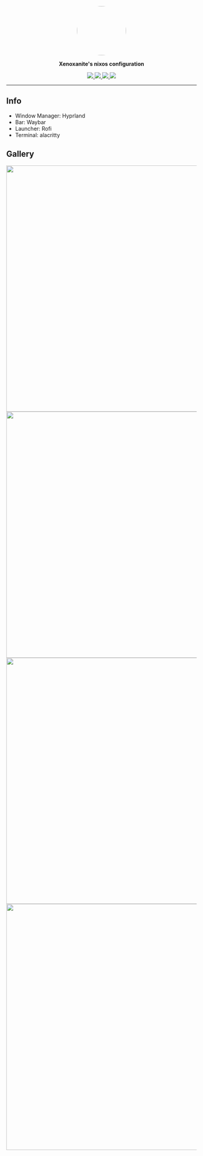 <p align="center">
  <img width="130px" style="border-radius:50%" src="https://github.com/xenoxanite.png" />
</p>
<p align="center">
  <b>Xenoxanite's nixos configuration</b>
</p>
<div align="center">
   <p></p>
   <a href="">
      <img src="https://img.shields.io/github/issues/xenoxanite/flakes?color=fab387&labelColor=303446&style=for-the-badge">
   </a>
   <a href="https://github.com/xenoxanite/flakes/stargazers">
      <img src="https://img.shields.io/github/stars/xenoxanite/flakes?color=ca9ee6&labelColor=303446&style=for-the-badge">
   </a>
   <a href="https://github.com/xenoxanite/flakes/">
      <img src="https://img.shields.io/github/repo-size/xenoxanite/flakes?color=ea999c&labelColor=303446&style=for-the-badge">
   </a>
   <a href="https://github.com/xenoxanite/flakes/blob/main/LICENSE">
    <img src="https://img.shields.io/static/v1.svg?style=for-the-badge&label=License&message=MIT&logoColor=ca9ee6&colorA=313244&colorB=cba6f7"/>
   </a>
   <br>
</div>

---
## Info
- Window Manager: Hyprland
- Bar: Waybar
- Launcher: Rofi
- Terminal: alacritty

## Gallery
<p align="center">
<img width="650px"  src="https://github.com/xenoxanite/flakes/assets/137907119/2d3c03c1-f0b3-44d1-9e04-88e8ca03d785" />
<img width="650px"  src="https://github.com/xenoxanite/flakes/assets/137907119/5e57b5b2-d322-4fc1-ae07-8fd4664a1618" />
<img width="650px"  src="https://github.com/xenoxanite/flakes/assets/137907119/c33b2efe-d962-41d6-8e5b-49518ab870ba" />
<img width="650px"  src="https://github.com/xenoxanite/flakes/assets/137907119/1c33de1c-636c-4600-b236-482602dcd216" />
</p>
